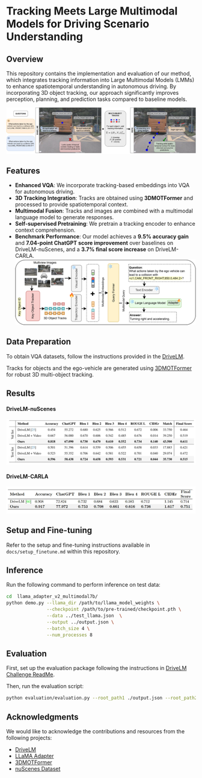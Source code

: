 # Tracking Meets Large Multimodal Models for Driving Scenario Understanding

## Overview
This repository contains the implementation and evaluation of our method, which integrates tracking information into Large Multimodal Models (LMMs) to enhance spatiotemporal understanding in autonomous driving. By incorporating 3D object tracking, our approach significantly improves perception, planning, and prediction tasks compared to baseline models.

![Limits](https://github.com/ayesha-ishaq/TrackingMeetsLMM/blob/main/assets/example.drawio.png)

## Features
- **Enhanced VQA**: We incorporate tracking-based embeddings into VQA for autonomous driving.
- **3D Tracking Integration**: Tracks are obtained using **3DMOTFormer** and processed to provide spatiotemporal context.
- **Multimodal Fusion**: Tracks and images are combined with a multimodal language model to generate responses.
- **Self-supervised Pretraining**: We pretrain a tracking encoder to enhance context comprehension.
- **Benchmark Performance**: Our model achieves a **9.5% accuracy gain** and **7.04-point ChatGPT score improvement** over baselines on DriveLM-nuScenes, and a **3.7% final score increase** on DriveLM-CARLA.
![model](https://github.com/ayesha-ishaq/TrackingMeetsLMM/blob/main/assets/model.drawio.png)
## Data Preparation
To obtain VQA datasets, follow the instructions provided in the [DriveLM](https://github.com/OpenDriveLab/DriveLM/blob/main/challenge/README.md).

Tracks for objects and the ego-vehicle are generated using [3DMOTFormer](https://github.com/your-link-to-3dmotformer) for robust 3D multi-object tracking.

## Results
#### DriveLM-nuScenes
![Results Table 1](https://github.com/ayesha-ishaq/TrackingMeetsLMM/blob/main/assets/results_n.JPG)

#### DriveLM-CARLA
![Results Table 2](https://github.com/ayesha-ishaq/TrackingMeetsLMM/blob/main/assets/results_c.JPG)

## Setup and Fine-tuning
Refer to the setup and fine-tuning instructions available in `docs/setup_finetune.md` within this repository.

## Inference
Run the following command to perform inference on test data:
```bash
cd  llama_adapter_v2_multimodal7b/
python demo.py --llama_dir /path/to/llama_model_weights \
               --checkpoint /path/to/pre-trained/checkpoint.pth \
               --data ../test_llama.json  \
               --output ../output.json \
               --batch_size 4 \
               --num_processes 8
```

## Evaluation
First, set up the evaluation package following the instructions in [DriveLM Challenge ReadMe](https://github.com/OpenDriveLab/DriveLM/blob/main/challenge/README.md).

Then, run the evaluation script:
```bash
python evaluation/evaluation.py --root_path1 ./output.json --root_path2 ./test_eval.json
```

## Acknowledgments
We would like to acknowledge the contributions and resources from the following projects:
- [DriveLM](https://github.com/OpenDriveLab/DriveLM)
- [LLaMA Adapter](https://github.com/ZrrSkywalker/LLaMA-Adapter)
- [3DMOTFormer](https://github.com/your-link-to-3dmotformer)
- [nuScenes Dataset](https://www.nuscenes.org/)

